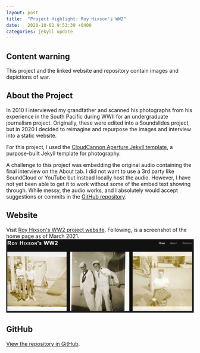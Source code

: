 ```yaml
---
layout: post
title:  "Project Highlight: Roy Hixson's WW2"
date:   2020-10-02 9:53:39 +0400
categories: jekyll update
---
```

## Content warning
This project and the linked website and repository contain images and depictions of war.

## About the Project
In 2010 I interviewed my grandfather and scanned his photographs from his experience in the South Pacific during WWII for an undergraduate journalism project. Originally, these were edited into a Soundslides project, but in 2020 I decided to reimagine and repurpose the images and interview into a static website.

For this project, I used the [CloudCannon Aperture Jekyll template](https://learn.cloudcannon.com/templates/aperture/), a purpose-built Jekyll template for photography.

A challenge to this project was embedding the original audio containing the final interview on the About tab. I did not want to use a 3rd party like SoundCloud or YouTube but instead locally host the audio. However, I have not yet been able to get it to work without some of the embed text showing through. While messy, the audio works, and I absolutely would accept suggestions or commits in the [GitHub repository](https://github.com/taylorhixson/ww2-photos).

## Website
Visit <a href="https://royhixson.com">Roy Hixson's WW2 project website</a>. Following, is a screenshot of the home page as of March 2021.
<a href="https://royhixson.com">![Screenshot of the Home page for royhixson.com showing the top row of images and main header](/img/roy.png)</a>

## GitHub
<a href="https://github.com/taylorhixson/ww2-photos">View the repository in GitHub</a>.
